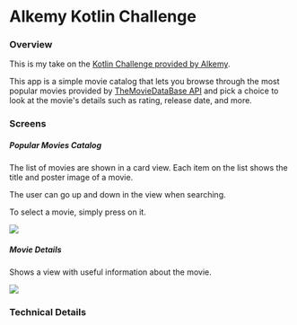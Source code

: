 # Alkemy Kotlin Challenge

### Overview

This is my take on the [Kotlin Challenge provided by Alkemy](https://drive.google.com/file/d/19sWXyPTBQ-dTeov779GZyid572iu9c0o/view).

This app is a simple movie catalog that lets you browse through the most popular movies provided by [TheMovieDataBase API](https://www.themoviedb.org/documentation/api) and pick a choice to look at the movie's details such as rating, release date, and more.

### Screens

##### Popular Movies Catalog

The list of movies are shown in a card view. Each item on the list shows the title and poster image of a movie.

The user can go up and down in the view when searching. 

To select a movie, simply press on it.

![](https://github.com/franyanes/alkemy-kotlin-challenge/blob/main/gifs/main_activity_view.gif)

##### Movie Details

Shows a view with useful information about the movie.

![](https://github.com/franyanes/alkemy-kotlin-challenge/blob/main/gifs/movie_details_view.gif)

### Technical Details